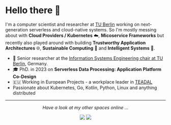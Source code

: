 # Hello there 👋


I'm a computer scientist and researcher at [TU Berlin](https://www.tu.berlin/ise/sw) working on next-generation serverless and cloud-native systems. So I'm mostly messing about with **Cloud Providers / Kubernetes** ☁️, **Micoservice Frameworks** but recently also played around with building **Trustworthy Application Architectures** 🌐, **Sustainable Computing** 🌱 and **Intelligent Systems** 🤖.

* 💼 Senior researcher at the [Information Systems Engineering chair at TU Berlin](https://www.tu.berlin/ise), Germany.
* 🎓 PhD. in 2023 on **Serverless Data Processing: Application Platform Co-Design**
*  🇪🇺 Working in European Projects - a workplace leader in [TEADAL](https://teadal.eu)
* Passionate about Kubernetes, Go, Kotlin, Python, Linux and anything distributed

<!-- TODO: add more stuff here -->
  
<hr>
<p align="center">
  <i>Have a look at my other spaces online ...</i>

<p align="center">
<a href= "https://www.linkedin.com/in/bastiwerner/"><img src="https://img.icons8.com/material-outlined/30/000000/linkedin.png"/></a>
<a href= "https://scholar.google.de/citations?user=9PZQwDEAAAAJ&hl=en"><img src="https://img.icons8.com/material-outlined/30/000000/google-scholar"/></a>
</p>
